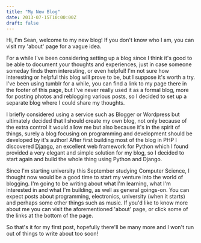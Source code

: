 ```yaml
---
title: "My New Blog"
date: 2013-07-15T10:00:00Z
draft: false
---
```


Hi, I'm Sean, welcome to my new blog! If you don't know who I am, you can visit my 'about' page for a vague idea.

For a while I've been considering setting up a blog since I think it's good to be able to document your thoughts and experiences, just in case someone someday finds them interesting, or even helpful! I'm not sure how interesting or helpful this blog will prove to be, but I suppose it's worth a try. I've been using tumblr for a while, you can find a link to my page there in the footer of this page, but I've never really used it as a formal blog, more for posting photos and reblogging various posts, so I decided to set up a separate blog where I could share my thoughts.

I briefly considered using a service such as Blogger or Wordpress but ultimately decided that I should create my own blog, not only because of the extra control it would allow me but also because it's in the spirit of things, surely a blog focusing on programming and development should be developed by it's author! After first building most of the blog in PHP I discovered [Django](https://www.djangoproject.com), an excellent web framework for Python which I found provided a very elegant and simple solution for my blog, so I decided to start again and build the whole thing using Python and Django.

Since I'm starting university this September studying Computer Science, I thought now would be a good time to start my venture into the world of blogging. I'm going to be writing about what I'm learning, what I'm interested in and what I'm building, as well as general goings-on. You can expect posts about programming, electronics, university (when it starts) and perhaps some other things such as music. If you'd like to know more about me you can visit the aforementioned 'about' page, or click some of the links at the bottom of the page.

So that's it for my first post, hopefully there'll be many more and I won't run out of things to write about too soon!
